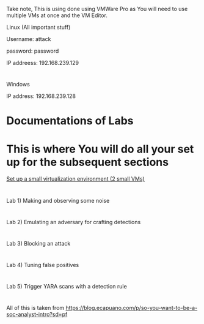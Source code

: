 Take note, This is using done using VMWare Pro as You will need to use multiple VMs at once and the VM Editor.

Linux (All important stuff)

Username: attack

password: password

IP addreess: 192.168.239.129
#
Windows

IP address: 192.168.239.128

# Documentations of Labs
# This is where You will do all your set up for the subsequent sections
[Set up a small virtualization environment (2 small VMs)](https://github.com/rasehum/Lab-compilation/tree/Setup-for-windows-and-Linux)
#
Lab 1) Making and observing some noise
#
Lab 2) Emulating an adversary for crafting detections
#
Lab 3) Blocking an attack
#
Lab 4) Tuning false positives
#
Lab 5) Trigger YARA scans with a detection rule
#

All of this is taken from https://blog.ecapuano.com/p/so-you-want-to-be-a-soc-analyst-intro?sd=pf
